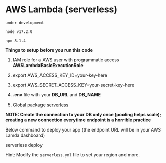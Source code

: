 # AWS Lambda (serverless)

`under development`

`node v17.2.0`

`npm 8.1.4`

**Things to setup before you run this code**

1. IAM role for a AWS user with programmatic access **AWSLambdaBasicExecutionRole**

2. export AWS_ACCESS_KEY_ID=your-key-here

3. export AWS_SECRET_ACCESS_KEY=your-secret-key-here

4. **.env** file with your **DB_URL** and **DB_NAME**

5. Global package [serverless](https://www.npmjs.com/package/serverless)

**NOTE: Create the connection to your DB only once (pooling helps scale); creating a new connection everytime endpoint is a horrible practice**

Below command to deploy your app (the endpoint URL will be in your AWS Lamda dashboard)

serverless deploy

Hint: Modify the `serverless.yml` file to set your region and more.
